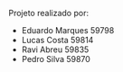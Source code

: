 Projeto realizado por:

- Eduardo Marques 59798
- Lucas Costa 59814
- Ravi Abreu 59835
- Pedro Silva 59870